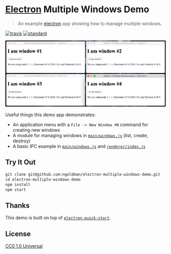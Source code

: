 # [Electron](https://github.com/atom/electron) Multiple Windows Demo

> An example [electron](https://github.com/atom/electron) app showing how to manage multiple windows.

[![travis][travis-image]][travis-url]
[![standard][standard-image]][standard-url]

[travis-image]: https://img.shields.io/travis/ngoldman/electron-multiple-windows-demo.svg?style=flat-square
[travis-url]: https://travis-ci.org/ngoldman/electron-multiple-windows-demo
[standard-image]: https://img.shields.io/badge/code%20style-standard-brightgreen.svg?style=flat-square
[standard-url]: http://standardjs.com/

![](screenshot.png)

Useful things this demo app demonstrates:

- An application menu with a `File -> New Window ⌘N` command for creating new windows
- A module for managing windows in [`main/windows.js`](main/windows.js) (list, create, destroy)
- A basic IPC example in [`main/windows.js`](main/windows.js) and [`renderer/index.js`](renderer/index.js)

## Try It Out

```
git clone git@github.com:ngoldman/electron-multiple-windows-demo.git
cd electron-multiple-windows-demo
npm install
npm start
```

## Thanks

This demo is built on top of [`electron-quick-start`](https://github.com/atom/electron-quick-start).

## License

[CC0 1.0 Universal](LICENSE.md)
